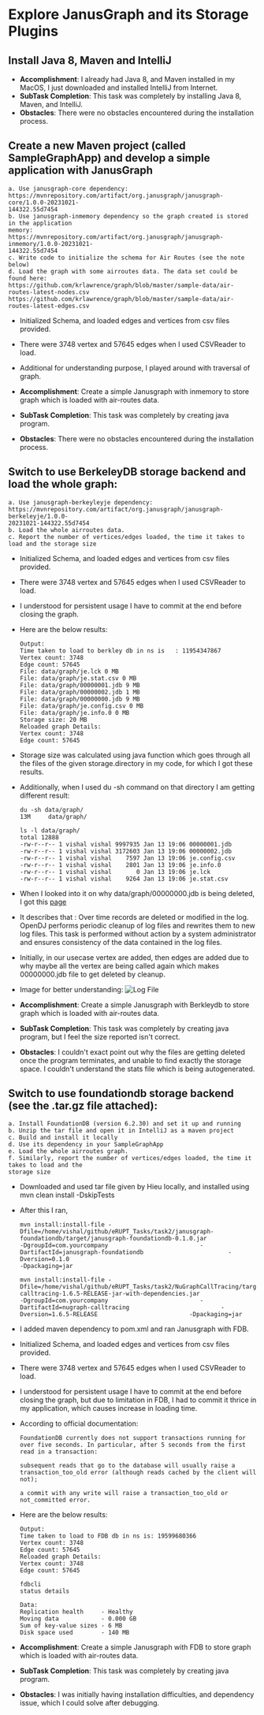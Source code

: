 # Explore JanusGraph and its Storage Plugins
## Install Java 8, Maven and IntelliJ

- **Accomplishment**: I already had Java 8, and Maven installed in my MacOS, I just downloaded and installed IntelliJ from Internet.
- **SubTask Completion**: This task was completely by installing Java 8, Maven, and IntelliJ.
- **Obstacles**: There were no obstacles encountered during the installation process.

## Create a new Maven project (called SampleGraphApp) and develop a simple application with JanusGraph

```
a. Use janusgraph-core dependency:
https://mvnrepository.com/artifact/org.janusgraph/janusgraph-core/1.0.0-20231021-
144322.55d7454
b. Use janusgraph-inmemory dependency so the graph created is stored in the application
memory:
https://mvnrepository.com/artifact/org.janusgraph/janusgraph-inmemory/1.0.0-20231021-
144322.55d7454
c. Write code to initialize the schema for Air Routes (see the note below)
d. Load the graph with some airroutes data. The data set could be found here:
https://github.com/krlawrence/graph/blob/master/sample-data/air-routes-latest-nodes.csv
https://github.com/krlawrence/graph/blob/master/sample-data/air-routes-latest-edges.csv
```

- Initialized Schema, and loaded edges and vertices from csv files provided.
- There were 3748 vertex and 57645 edges when I used CSVReader to load.
- Additional for understanding purpose, I played around with traversal of graph.

- **Accomplishment**: Create a simple Janusgraph with inmemory to store graph which is loaded with air-routes data.
- **SubTask Completion**: This task was completely by creating java program.
- **Obstacles**: There were no obstacles encountered during the installation process.

## Switch to use BerkeleyDB storage backend and load the whole graph:
```
a. Use janusgraph-berkeyleyje dependency:
https://mvnrepository.com/artifact/org.janusgraph/janusgraph-berkeleyje/1.0.0-
20231021-144322.55d7454
b. Load the whole airroutes data.
c. Report the number of vertices/edges loaded, the time it takes to load and the storage size
```
- Initialized Schema, and loaded edges and vertices from csv files provided.
- There were 3748 vertex and 57645 edges when I used CSVReader to load.
- I understood for persistent usage I have to commit at the end before closing the graph.
- Here are the below results:
    ```
    Output:
    Time taken to load to berkley db in ns is   : 11954347867
    Vertex count: 3748
    Edge count: 57645
    File: data/graph/je.lck 0 MB
    File: data/graph/je.stat.csv 0 MB
    File: data/graph/00000001.jdb 9 MB
    File: data/graph/00000002.jdb 1 MB
    File: data/graph/00000000.jdb 9 MB
    File: data/graph/je.config.csv 0 MB
    File: data/graph/je.info.0 0 MB
    Storage size: 20 MB
    Reloaded graph Details:
    Vertex count: 3748
    Edge count: 57645
    ```
- Storage size was calculated using java function which goes through all the files of the given storage.directory in my code, for which I got these results.
- Additionally, when I used du -sh command on that directory I am getting different result:
    ```
    du -sh data/graph/
    13M     data/graph/

    ls -l data/graph/
    total 12888
    -rw-r--r-- 1 vishal vishal 9997935 Jan 13 19:06 00000001.jdb
    -rw-r--r-- 1 vishal vishal 3172603 Jan 13 19:06 00000002.jdb
    -rw-r--r-- 1 vishal vishal    7597 Jan 13 19:06 je.config.csv
    -rw-r--r-- 1 vishal vishal    2801 Jan 13 19:06 je.info.0
    -rw-r--r-- 1 vishal vishal       0 Jan 13 19:06 je.lck
    -rw-r--r-- 1 vishal vishal    9264 Jan 13 19:06 je.stat.csv
    ```
- When I looked into it on why data/graph/00000000.jdb is being deleted, I got this [page](https://www.identityfusion.com/blog/unlocking-the-mystery-behind-the-opendj-user-database#:~:text=Note%3A%20Initial%20log%20files%20are,file%20is%20created%20as%2000000001)
- It describes that : Over time records are deleted or modified in the log.  OpenDJ performs periodic cleanup of log files and rewrites them to new log files.  This task is performed without action by a system administrator and ensures consistency of the data contained in the log files.
- Initially, in our usecase vertex are added, then edges are added due to why maybe all the vertex are being called again which makes 00000000.jdb file to get deleted by cleanup.
- Image for better understanding:
![Log File](./datatbaselogprocessing1.jpg)

- **Accomplishment**: Create a simple Janusgraph with Berkleydb to store graph which is loaded with air-routes data.
- **SubTask Completion**: This task was completely by creating java program, but I feel the size reported isn't correct.
- **Obstacles**: I couldn't exact point out why the files are getting deleted once the program terminates, and unable to find exactly the storage space. I couldn't understand the stats file which is being autogenerated.

## Switch to use foundationdb storage backend (see the .tar.gz file attached):
```
a. Install FoundationDB (version 6.2.30) and set it up and running
b. Unzip the tar file and open it in IntelliJ as a maven project
c. Build and install it locally
d. Use its dependency in your SampleGraphApp
e. Load the whole airroutes graph.
f. Similarly, report the number of vertices/edges loaded, the time it takes to load and the
storage size
```
- Downloaded and used tar file given by Hieu locally, and installed using mvn clean install -DskipTests
- After this I ran, 
    ```
    mvn install:install-file -Dfile=/home/vishal/github/eRUPT_Tasks/task2/janusgraph-foundationdb/target/janusgraph-foundationdb-0.1.0.jar                          -DgroupId=com.yourcompany                          -DartifactId=janusgraph-foundationdb                        -Dversion=0.1.0                          
    -Dpackaging=jar
    ```
    ```
    mvn install:install-file -Dfile=/home/vishal/github/eRUPT_Tasks/task2/NuGraphCallTracing/target/nugraph-calltracing-1.6.5-RELEASE-jar-with-dependencies.jar                         -DgroupId=com.yourcompany                          -DartifactId=nugraph-calltracing                          -Dversion=1.6.5-RELEASE                          -Dpackaging=jar
    ```
- I added maven dependency to pom.xml and ran Janusgraph with FDB.
- Initialized Schema, and loaded edges and vertices from csv files provided.
- There were 3748 vertex and 57645 edges when I used CSVReader to load.
- I understood for persistent usage I have to commit at the end before closing the graph, but due to limitation in FDB, I had to commit it thrice in my application, which causes increase in loading time.
- According to official documentation:
    ```
    FoundationDB currently does not support transactions running for over five seconds. In particular, after 5 seconds from the first read in a transaction:

    subsequent reads that go to the database will usually raise a transaction_too_old error (although reads cached by the client will not);

    a commit with any write will raise a transaction_too_old or not_committed error.
    ```

- Here are the below results:
    ```
    Output:
    Time taken to load to FDB db in ns is: 19599680366
    Vertex count: 3748
    Edge count: 57645
    Reloaded graph Details:
    Vertex count: 3748
    Edge count: 57645
    ```
    ```
    fdbcli
    status details

    Data:
    Replication health     - Healthy
    Moving data            - 0.000 GB
    Sum of key-value sizes - 6 MB
    Disk space used        - 140 MB
    ```

- **Accomplishment**: Create a simple Janusgraph with FDB to store graph which is loaded with air-routes data.
- **SubTask Completion**: This task was completely by creating java program.
- **Obstacles**: I was initially having installation difficulties, and dependency issue, which I could solve after debugging.